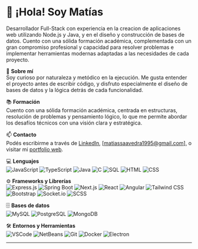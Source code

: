 # 👋 ¡Hola! Soy Matías  
Desarrollador Full-Stack con experiencia en la creacion de aplicaciones web utilizando Node.js y Java, y en el diseño y construcción de bases de datos. Cuento con una sólida formación académica, complementada con un gran compromiso profesional y capacidad para resolver problemas e implementar herramientas modernas adaptadas a las necesidades de cada proyecto.

🧠 **Sobre mí**  
Soy curioso por naturaleza y metódico en la ejecución. Me gusta entender el proyecto antes de escribir código, y disfruto especialmente el diseño de bases de datos y la lógica detrás de cada funcionalidad.

📚 **Formación**  
Cuento con una sólida formación académica, centrada en estructuras, resolución de problemas y pensamiento lógico, lo que me permite abordar los desafíos técnicos con una visión clara y estratégica.

📫 **Contacto**  
Podés escribirme a través de [LinkedIn](https://www.linkedin.com/in/saavedramatias), [matiassaavedra1995@gmail.com], o visitar mi [portfolio web](https://matias-saavedra.vercel.app).

💻 **Lenguajes**  
![JavaScript](https://img.shields.io/badge/JavaScript-%23323330.svg?style=flat&logo=javascript&logoColor=%23F7DF1E)
![TypeScript](https://img.shields.io/badge/TypeScript-%23007ACC.svg?style=flat&logo=typescript&logoColor=white)
![Java](https://img.shields.io/badge/Java-%23ED8B00.svg?style=flat&logo=java&logoColor=white)
![C](https://img.shields.io/badge/C-%2300599C.svg?style=flat&logo=c&logoColor=white)
![SQL](https://img.shields.io/badge/SQL-%2300f.svg?style=flat&logo=sqlite&logoColor=white)
![HTML](https://img.shields.io/badge/HTML5-%23E34F26.svg?style=flat&logo=html5&logoColor=white)
![CSS](https://img.shields.io/badge/CSS3-%231572B6.svg?style=flat&logo=css3&logoColor=white)

⚙️ **Frameworks y Librerías**  
![Express.js](https://img.shields.io/badge/Express.js-%23404d59.svg?style=flat&logo=express&logoColor=white)
![Spring Boot](https://img.shields.io/badge/Spring_Boot-%236DB33F.svg?style=flat&logo=spring-boot&logoColor=white)
![Next.js](https://img.shields.io/badge/Next.js-%23000000.svg?style=flat&logo=next.js&logoColor=white)
![React](https://img.shields.io/badge/React-%2361DAFB.svg?style=flat&logo=react&logoColor=black)
![Angular](https://img.shields.io/badge/Angular-%23DD0031.svg?style=flat&logo=angular&logoColor=white)
![Tailwind CSS](https://img.shields.io/badge/Tailwind_CSS-%2338B2AC.svg?style=flat&logo=tailwind-css&logoColor=white)
![Bootstrap](https://img.shields.io/badge/Bootstrap-%23563D7C.svg?style=flat&logo=bootstrap&logoColor=white)
![Socket.io](https://img.shields.io/badge/Socket.io-%23000000.svg?style=flat&logo=socket.io&logoColor=white)
![SCSS](https://img.shields.io/badge/SCSS-%23CD6799.svg?style=flat&logo=sass&logoColor=white)

🗄️ **Bases de datos**  
![MySQL](https://img.shields.io/badge/MySQL-%234479A1.svg?style=flat&logo=mysql&logoColor=white)
![PostgreSQL](https://img.shields.io/badge/PostgreSQL-%23316192.svg?style=flat&logo=postgresql&logoColor=white)
![MongoDB](https://img.shields.io/badge/MongoDB-%2347A248.svg?style=flat&logo=mongodb&logoColor=white)

🛠️ **Entornos y Herramientas**  
![VSCode](https://img.shields.io/badge/VSCode-%23007ACC.svg?style=flat&logo=visual-studio-code&logoColor=white)
![NetBeans](https://img.shields.io/badge/NetBeans-%23306EA7.svg?style=flat&logo=apache-netbeans-ide&logoColor=white)
![Git](https://img.shields.io/badge/Git-%23F05033.svg?style=flat&logo=git&logoColor=white)
![Docker](https://img.shields.io/badge/Docker-%232496ED.svg?style=flat&logo=docker&logoColor=white)
![Electron](https://img.shields.io/badge/Electron-%2320232a.svg?style=flat&logo=electron&logoColor=white)

---
